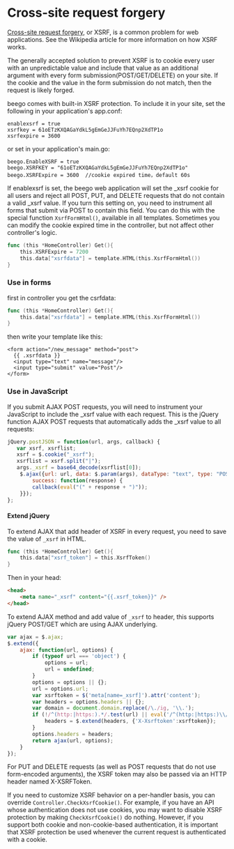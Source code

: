 # Cross-site request forgery

[Cross-site request forgery](http://en.wikipedia.org/wiki/Cross-site_request_forgery), or XSRF, is a common problem for web applications. See the Wikipedia article for more information on how XSRF works.

The generally accepted solution to prevent XSRF is to cookie every user with an unpredictable value and include that value as an additional argument with every form submission(POST/GET/DELETE) on your site. If the cookie and the value in the form submission do not match, then the request is likely forged.

beego comes with built-in XSRF protection. To include it in your site, set the following in your application's app.conf:

    enablexsrf = true
    xsrfkey = 61oETzKXQAGaYdkL5gEmGeJJFuYh7EQnp2XdTP1o
    xsrfexpire = 3600

or set in your application's main.go:

    beego.EnableXSRF = true
    beego.XSRFKEY = "61oETzKXQAGaYdkL5gEmGeJJFuYh7EQnp2XdTP1o"
    beego.XSRFExpire = 3600  //cookie expired time，default 60s

If enablexsrf is set, the beego web application will set the _xsrf cookie for all users and reject all POST, PUT, and DELETE requests that do not contain a valid _xsrf value. If you turn this setting on, you need to instrument all forms that submit via POST to contain this field. You can do this with the special function `XsrfFormHtml()`, available in all templates. Sometimes you can modify the cookie expired time in the controller, but not affect other controller's logic.

```go
func (this *HomeController) Get(){
	this.XSRFExpire = 7200
	this.data["xsrfdata"] = template.HTML(this.XsrfFormHtml())
}
```

### Use in forms

first in controller you get the csrfdata:

```go
func (this *HomeController) Get(){
    this.data["xsrfdata"] = template.HTML(this.XsrfFormHtml())
}
```

then write your template like this:

    <form action="/new_message" method="post">
      {{ .xsrfdata }}
      <input type="text" name="message"/>
      <input type="submit" value="Post"/>
    </form>

### Use in JavaScript

If you submit AJAX POST requests, you will need to instrument your JavaScript to include the _xsrf value with each request. This is the jQuery function AJAX POST requests that automatically adds the _xsrf value to all requests:

```js
jQuery.postJSON = function(url, args, callback) {
   var xsrf, xsrflist;
   xsrf = $.cookie("_xsrf");
   xsrflist = xsrf.split("|");
   args._xsrf = base64_decode(xsrflist[0]);
    $.ajax({url: url, data: $.param(args), dataType: "text", type: "POST",
        success: function(response) {
        callback(eval("(" + response + ")"));
    }});
};
```

#### Extend jQuery

To extend AJAX that add header of XSRF in every request, you need to save the value of `_xsrf` in HTML.

```go
func (this *HomeController) Get(){        
    this.data["xsrf_token"] = this.XsrfToken()
}
```

Then in your head:

```html
<head>
    <meta name="_xsrf" content="{{.xsrf_token}}" />
</head>
```

To extend AJAX method and add value of `_xsrf` to header, this supports jQuery POST/GET which are using AJAX underlying.

```js
var ajax = $.ajax;
$.extend({
    ajax: function(url, options) {
        if (typeof url === 'object') {
            options = url;
            url = undefined;
        }
        options = options || {};
        url = options.url;
        var xsrftoken = $('meta[name=_xsrf]').attr('content');
        var headers = options.headers || {};
        var domain = document.domain.replace(/\./ig, '\\.');
        if (!/^(http:|https:).*/.test(url) || eval('/^(http:|https:)\\/\\/(.+\\.)*' + domain + '.*/').test(url)) {
            headers = $.extend(headers, {'X-Xsrftoken':xsrftoken});
        }
        options.headers = headers;
        return ajax(url, options);
    }
});
```

For PUT and DELETE requests (as well as POST requests that do not use form-encoded arguments), the XSRF token may also be passed via an HTTP header named X-XSRFToken.

If you need to customize XSRF behavior on a per-handler basis, you can override `Controller.CheckXsrfCookie()`. For example, if you have an API whose authentication does not use cookies, you may want to disable XSRF protection by making `CheckXsrfCookie()` do nothing. However, if you support both cookie and non-cookie-based authentication, it is important that XSRF protection be used whenever the current request is authenticated with a cookie.
